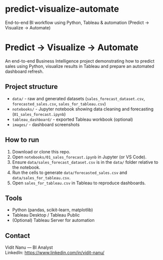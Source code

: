 # predict-visualize-automate
End-to-end BI workflow using Python, Tableau &amp; automation (Predict → Visualize → Automate)
# Predict → Visualize → Automate

An end-to-end Business Intelligence project demonstrating how to predict sales using Python, visualize results in Tableau and prepare an automated dashboard refresh.

## Project structure
- `data/` - raw and generated datasets (`sales_forecast_dataset.csv`, `forecasted_sales.csv`, `sales_for_tableau.csv`)
- `notebooks/` - Jupyter notebook showing data cleaning and forecasting (`01_sales_forecast.ipynb`)
- `tableau_dashboard/` - exported Tableau workbook (optional)
- `images/` - dashboard screenshots

## How to run
1. Download or clone this repo.
2. Open `notebooks/01_sales_forecast.ipynb` in Jupyter (or VS Code).
3. Ensure `data/sales_forecast_dataset.csv` is in the `data/` folder relative to the notebook.
4. Run the cells to generate `data/forecasted_sales.csv` and `data/sales_for_tableau.csv`.
5. Open `sales_for_tableau.csv` in Tableau to reproduce dashboards.

## Tools
- Python (pandas, scikit-learn, matplotlib)
- Tableau Desktop / Tableau Public
- (Optional) Tableau Server for automation

## Contact
Vidit Nanu — BI Analyst  
LinkedIn: https://www.linkedin.com/in/vidit-nanu/
